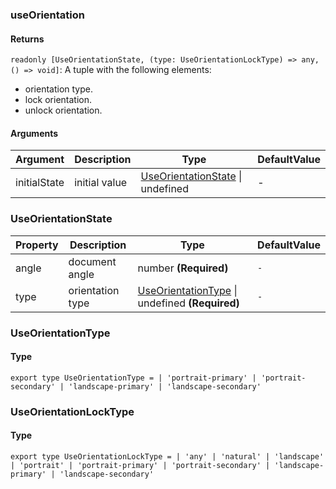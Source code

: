 ### useOrientation

#### Returns
`readonly [UseOrientationState, (type: UseOrientationLockType) => any, () => void]`: A tuple with the following elements:
- orientation type.
- lock orientation.
- unlock orientation.

#### Arguments
|Argument|Description|Type|DefaultValue|
|---|---|---|---|
|initialState|initial value|[UseOrientationState](#UseOrientationState) \| undefined |-|

### UseOrientationState

|Property|Description|Type|DefaultValue|
|---|---|---|---|
|angle|document angle|number  **(Required)**|`-`|
|type|orientation type|[UseOrientationType](#UseOrientationType) \| undefined  **(Required)**|`-`|

### UseOrientationType

#### Type

`export type UseOrientationType =
  | 'portrait-primary'
  | 'portrait-secondary'
  | 'landscape-primary'
  | 'landscape-secondary'`


### UseOrientationLockType

#### Type

`export type UseOrientationLockType =
  | 'any'
  | 'natural'
  | 'landscape'
  | 'portrait'
  | 'portrait-primary'
  | 'portrait-secondary'
  | 'landscape-primary'
  | 'landscape-secondary'`
